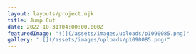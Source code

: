 ```yaml
---
layout: layouts/project.njk
title: Jump Cut
date: 2022-10-31T04:00:00.000Z
featuredImage: "![](/assets/images/uploads/p1090085.png)"
gallery: "![](/assets/images/uploads/p1090085.png)"
---
```

